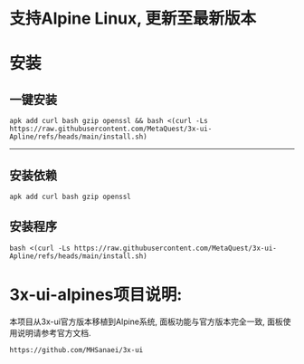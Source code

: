 
# 支持Alpine Linux, 更新至最新版本

# 安装


## 一键安装
```
apk add curl bash gzip openssl && bash <(curl -Ls https://raw.githubusercontent.com/MetaQuest/3x-ui-Apline/refs/heads/main/install.sh)
```

---------------------------------------------------------------------------------------

## 安装依赖
```
apk add curl bash gzip openssl
```

## 安装程序
```
bash <(curl -Ls https://raw.githubusercontent.com/MetaQuest/3x-ui-Apline/refs/heads/main/install.sh)
```


# 3x-ui-alpines项目说明: 
本项目从3x-ui官方版本移植到Alpine系统, 面板功能与官方版本完全一致, 面板使用说明请参考官方文档.
```
https://github.com/MHSanaei/3x-ui
```
